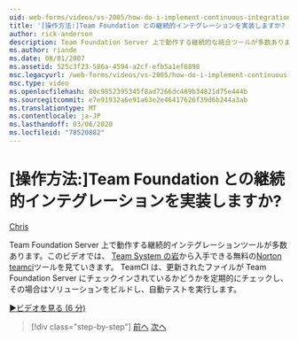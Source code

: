 ```yaml
---
uid: web-forms/videos/vs-2005/how-do-i-implement-continuous-integration-with-team-foundation
title: '[操作方法:]Team Foundation との継続的インテグレーションを実装しますか? | Microsoft Docs'
author: rick-anderson
description: Team Foundation Server 上で動作する継続的な統合ツールが多数あります。このビデオでは、無料の Norton TeamCI ツールを使用できます。
ms.author: riande
ms.date: 08/01/2007
ms.assetid: 525c3f23-586a-4594-a2cf-efb5a1ef6898
msc.legacyurl: /web-forms/videos/vs-2005/how-do-i-implement-continuous-integration-with-team-foundation
msc.type: video
ms.openlocfilehash: 80c9852395345f8ad7266dc469b34821d75e444b
ms.sourcegitcommit: e7e91932a6e91a63e2e46417626f39d6b244a3ab
ms.translationtype: MT
ms.contentlocale: ja-JP
ms.lasthandoff: 03/06/2020
ms.locfileid: "78520882"
---
```

# <a name="how-do-i-implement-continuous-integration-with-team-foundation"></a>[操作方法:]Team Foundation との継続的インテグレーションを実装しますか?

[Chris](https://twitter.com/CMenegay)

Team Foundation Server 上で動作する継続的インテグレーションツールが多数あります。このビデオでは、 [Team System の岩](http://teamsystemrocks.com/)から入手できる無料の[Norton teamci](http://teamsystemrocks.com/files/12/tools/entry1018.aspx)ツールを見ていきます。 TeamCI は、更新されたファイルが Team Foundation Server にチェックインされているかどうかを定期的にチェックし、その場合はソリューションをビルドし、自動テストを実行します。

[&#9654;ビデオを見る (6 分)](https://channel9.msdn.com/Blogs/ASP-NET-Site-Videos/how-do-i-implement-continuous-integration-with-team-foundation)

> [!div class="step-by-step"]
> [前へ](how-do-i-discover-application-changes-prior-to-deployment.md)
> [次へ](how-do-i-automate-testing-using-team-build.md)
